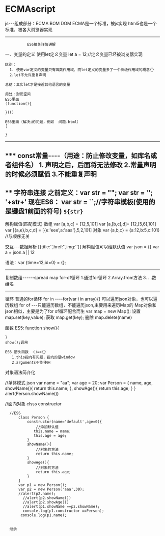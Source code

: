 # ECMAscript
js---组成部分：ECMA BOM  DOM
ECMA是一个标准，被js实现
html5也是一个标准，被各大浏览器实现

************************************************
              ES6相关详情讲解

一、变量的定义
    使用let定义变量    let a = 12;//定义变量已经被浏览器实现

    区别：
      1. 使用var定义的变量只有函数作用域，而let定义的变量多了一个块级作用域的概念{}
      2.let不允许重复声明

    总结：其实let才是接近其他语言的变量

    用处：封闭空间
    ES5里面
    (function(){

    })()

    ES6里面（解决i的问题，例如  问题.html）
    {

    }
-----------------------------------------------------
***  const常量----（用途：防止修改变量，如库名或者组件名）
       1. 声明之后，后面将无法修改
       2.常量声明的时候必须赋值
       3.不能重复声明
----------------------------------------------------------
**   字符串连接
   之前定义：var str = ""; var str = '';   '+str+'
   现在ES6： var str = ``;//字符串模板(使用的是键盘1前面的符号)   `${str}`
----------------------------------------------------------
解构赋值(匹配模式)
   数组
      var [a,b,c] = [12,5,101]  var [a,[b,c],d]= [12,[5,6],101]
      var [{a,e},b,c,d] = [{e:'eee',a:'aaa'},5,2,101]
   对象
   var {a,b,c} = {a:12,b:5,c:101} //与顺序无关

   交互---数据解析
    [{title:'',href:'',img:''}]
  解构赋值可以给默认值
  var json = {}
  var a = json.a || 12

  语法：var {time=12,id=0} = {};

-----------------------------------------------------------------
  复制数组------spread map for-of循环
        1.通过for循环
        2.Array.from方法
        3. ...数组名

 ---------------------------------------------------------------
 循环
     普通的for循环
     for in ----for(var i in array){} 可以遍历json对象，也可以遍历数组
     for of  ---只能遍历数组，不能遍历json,主要用来遍历Map的
     Map对象和json相似，主要是为了for of循环配合而生
     var map = new Map();
     设置 map.set(key,value);  获取  map.get(key); 删除 map.delete(name)

函数
   ES5:
    function show(){

    }
    show();调用

    ES6 箭头函数  ()=>{}
       1.this指向有问题，指向的是window
       2.arguments不能使用

对象语法简介化

  //单体模式
  json
   var name = "aa";
          var age = 20;
          var Person = {
              name,
              age,
              showName(){
                  return this.name;
              },
              showAge(){
                  return this.age;
              }
          }
          alert(Person.showName())

   //面向对象
    clsss      constructor

      //ES6
          class Person {
              constructor(name='default',age=0){
                  //添加默认值
                 this.name = name;
                 this.age = age;
              }
              showName(){
                  //对象的方法
                  return this.name;
              }
              showAge(){
                  //对象的方法
                  return this.age;
              }
          }
          var p1 = new Person();
          var p2 = new Person('aaa',30);
          //alert(p2.name);
            //alert(p2.showName())
            //alert(p2.showAge())
            //alert(p1.showName ==p2.showName);
            console.log(p1.constructor ==Person);
           console.log(p1.name);


      继承













